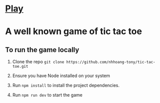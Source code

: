 # <a href="https://tictactoe.tonynguyen61.com" target="_blank" rel="noopener noreferrer">Play</a>

# A well known game of tic tac toe

## To run the game locally

1. Clone the repo `git clone https://github.com/nhhoang-tony/tic-tac-toe.git`  

2. Ensure you have Node installed on your system  

3. Run `npm install` to install the project dependencies.  

4. Run `npm run dev` to start the game  

